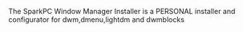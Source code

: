The SparkPC Window Manager Installer is a PERSONAL installer and configurator for dwm,dmenu,lightdm and dwmblocks
